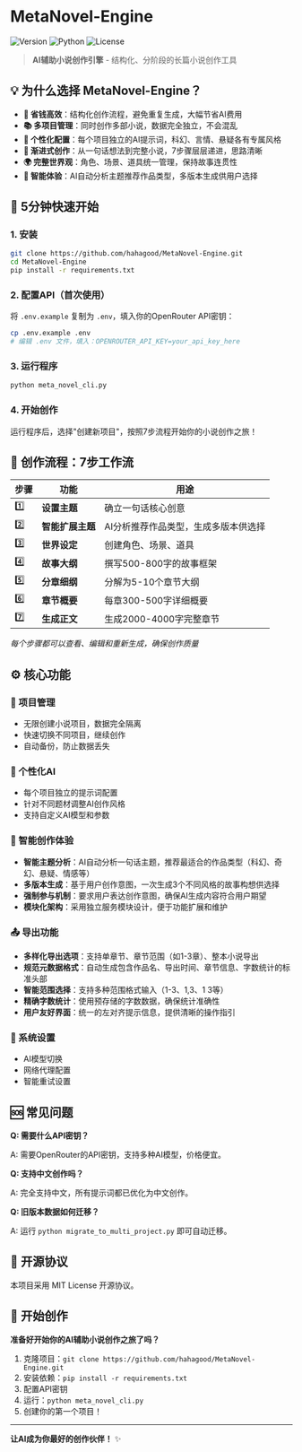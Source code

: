 # MetaNovel-Engine

![Version](https://img.shields.io/badge/version-v0.0.19-blue.svg)
![Python](https://img.shields.io/badge/python-3.8+-green.svg)
![License](https://img.shields.io/badge/license-MIT-yellow.svg)

> **AI辅助小说创作引擎** - 结构化、分阶段的长篇小说创作工具

## 💡 为什么选择 MetaNovel-Engine？

- **🎯 省钱高效**：结构化创作流程，避免重复生成，大幅节省AI费用
- **📚 多项目管理**：同时创作多部小说，数据完全独立，不会混乱
- **🎨 个性化配置**：每个项目独立的AI提示词，科幻、言情、悬疑各有专属风格
- **🔄 渐进式创作**：从一句话想法到完整小说，7步骤层层递进，思路清晰
- **🌍 完整世界观**：角色、场景、道具统一管理，保持故事连贯性
- **🤖 智能体验**：AI自动分析主题推荐作品类型，多版本生成供用户选择

## 🚀 5分钟快速开始

### 1. 安装
```bash
git clone https://github.com/hahagood/MetaNovel-Engine.git
cd MetaNovel-Engine
pip install -r requirements.txt
```

### 2. 配置API（首次使用）
将 `.env.example` 复制为 `.env`，填入你的OpenRouter API密钥：
```bash
cp .env.example .env
# 编辑 .env 文件，填入：OPENROUTER_API_KEY=your_api_key_here
```

### 3. 运行程序
```bash
python meta_novel_cli.py
```

### 4. 开始创作
运行程序后，选择"创建新项目"，按照7步流程开始你的小说创作之旅！

## 📝 创作流程：7步工作流

| 步骤 | 功能 | 用途 |
|------|------|------|
| 1️⃣ | **设置主题** | 确立一句话核心创意 |
| 2️⃣ | **智能扩展主题** | AI分析推荐作品类型，生成多版本供选择 |
| 3️⃣ | **世界设定** | 创建角色、场景、道具 |
| 4️⃣ | **故事大纲** | 撰写500-800字的故事框架 |
| 5️⃣ | **分章细纲** | 分解为5-10个章节大纲 |
| 6️⃣ | **章节概要** | 每章300-500字详细概要 |
| 7️⃣ | **生成正文** | 生成2000-4000字完整章节 |

*每个步骤都可以查看、编辑和重新生成，确保创作质量*

## ⚙️ 核心功能

### 📁 项目管理
- 无限创建小说项目，数据完全隔离
- 快速切换不同项目，继续创作
- 自动备份，防止数据丢失

### 🎨 个性化AI
- 每个项目独立的提示词配置
- 针对不同题材调整AI创作风格
- 支持自定义AI模型和参数

### 🤖 智能创作体验
- **智能主题分析**：AI自动分析一句话主题，推荐最适合的作品类型（科幻、奇幻、悬疑、情感等）
- **多版本生成**：基于用户创作意图，一次生成3个不同风格的故事构想供选择
- **强制参与机制**：要求用户表达创作意图，确保AI生成内容符合用户期望
- **模块化架构**：采用独立服务模块设计，便于功能扩展和维护

### 📤 导出功能
- **多样化导出选项**：支持单章节、章节范围（如1-3章）、整本小说导出
- **规范元数据格式**：自动生成包含作品名、导出时间、章节信息、字数统计的标准头部
- **智能范围选择**：支持多种范围格式输入（1-3、1,3、1 3等）
- **精确字数统计**：使用预存储的字数数据，确保统计准确性
- **用户友好界面**：统一的左对齐提示信息，提供清晰的操作指引

### 🔧 系统设置
- AI模型切换
- 网络代理配置
- 智能重试设置

## 🆘 常见问题

**Q: 需要什么API密钥？**

A: 需要OpenRouter的API密钥，支持多种AI模型，价格便宜。

**Q: 支持中文创作吗？**

A: 完全支持中文，所有提示词都已优化为中文创作。

**Q: 旧版本数据如何迁移？**

A: 运行 `python migrate_to_multi_project.py` 即可自动迁移。

## 📄 开源协议

本项目采用 MIT License 开源协议。

## 🚀 开始创作

**准备好开始你的AI辅助小说创作之旅了吗？**

1. 克隆项目：`git clone https://github.com/hahagood/MetaNovel-Engine.git`
2. 安装依赖：`pip install -r requirements.txt`
3. 配置API密钥
4. 运行：`python meta_novel_cli.py`
5. 创建你的第一个项目！

---

**让AI成为你最好的创作伙伴！** ✨